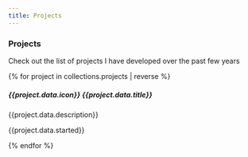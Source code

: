 ```yaml
---
title: Projects
---
```


### Projects
Check out the list of projects I have developed over the past few years

<div class="project-list py-4 d-flex flex-column-reverse justify-content-center gap-4">
{% for project in collections.projects | reverse %}
<div class="project-box">
    <h5>{{project.data.icon}} {{project.data.title}}</h5>
    <p>{{project.data.description}}</p>
    <p class="m-0 developed-date">{{project.data.started}}</p>
    <a href="{{project.url}}" class="entry-link"></a>
</div>
{% endfor %}
</div>

